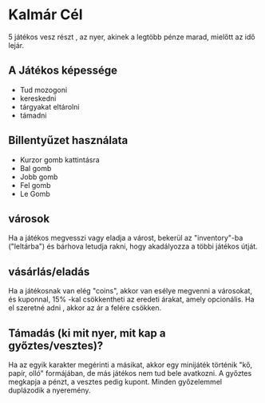 # Kalmár  Cél
5 játékos vesz részt , az nyer, akinek a legtöbb pénze marad, mielőtt  az idő lejár.
    

## A Játékos képessége
- Tud mozogoni 
- kereskedni  
- tárgyakat eltárolni
- támadni 

## Billentyűzet használata 
- Kurzor gomb kattintásra 
- Bal gomb
- Jobb gomb 
- Fel gomb
- Le Gomb 



## városok
Ha a játékos megvesszi vagy eladja a várost, bekerül az "inventory"-ba ("leltárba") és bárhova letudja rakni, hogy akadályozza a többi játékos útját.


## vásárlás/eladás 
Ha a játékosnak van elég "coins", akkor van esélye megvenni a városokat, és kuponnal, 15% -kal csökkentheti az eredeti árakat, amely opcionális. Ha el szeretné adni , akkor az ár a felére csökken.

## Támadás (ki mit nyer, mit kap a győztes/vesztes)?

Ha az egyik karakter megérinti a másikat, akkor egy minijáték történik "kő, papír, olló" formájában, de más játékos  nem tud bele avatkozni.
 A győztes megkapja a pénzt, a vesztes pedig kupont. Minden győzelemmel duplázodik a nyeremény.

